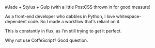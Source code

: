 #Jade + Stylus + Gulp (with a little PostCSS thrown in for good measure)

As a front-end developer who dabbles in Python, I love whitespace-dependent code. So I made a workflow that's reliant on it. 

This is constantly in flux, as I'm still trying to get it perfect. 

Why not use CoffeScript? Good question.
